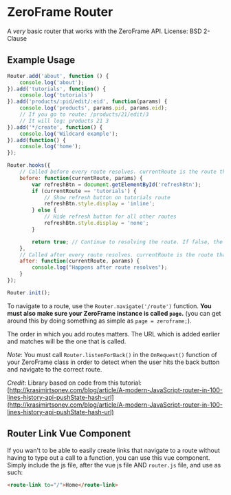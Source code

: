 # ZeroFrame Router
A *very* basic router that works with the ZeroFrame API.
License: BSD 2-Clause

## Example Usage
```javascript
Router.add('about', function () {
    console.log('about');
}).add('tutorials', function() {
    console.log('tutorials')
}).add('products/:pid/edit/:eid', function(params) {
    console.log('products', params.pid, params.eid);
    // If you go to route: /products/21/edit/3
    // It will log: products 21 3
}).add('*/create', function() {
    console.log('Wildcard example');
}).add(function() {
    console.log('home');
});

Router.hooks({
    // Called before every route resolves. currentRoute is the route that will be resolved (if you return true).
    before: function(currentRoute, params) {
        var refreshBtn = document.getElementById('refreshBtn');
        if (currentRoute == 'tutorials') {
            // Show refresh button on tutorials route
            refreshBtn.style.display = 'inline';
        } else {
            // Hide refresh button for all other routes
            refreshBtn.style.display = 'none';
        }

        return true; // Continue to resolving the route. If false, the route doesn't resolve.
    },
    // Called after every route resolves. currentRoute is the route that just resolved.
    after: function(currentRoute, params) {
        console.log("Happens after route resolves");
    }
});

Router.init();
```

To navigate to a route, use the `Router.navigate('/route')` function. **You must also make sure your ZeroFrame instance is called `page`.** (you can get around this by doing something as simple as `page = zeroframe;`).

The order in which you add routes matters. The URL which is added earlier and matches will be the one that is called.

*Note*: You must call `Router.listenForBack()` in the `OnRequest()` function of your ZeroFrame class in order to detect when the user hits the back button and navigate to the correct route.


*Credit*: Library based on code from this tutorial: [http://krasimirtsonev.com/blog/article/A-modern-JavaScript-router-in-100-lines-history-api-pushState-hash-url](http://krasimirtsonev.com/blog/article/A-modern-JavaScript-router-in-100-lines-history-api-pushState-hash-url)

## Router Link Vue Component
If you wan't to be able to easily create links that navigate to a route without having to type out a call to a function, you can use this vue component. Simply include the js file, after the vue js file AND `router.js` file, and use as such:

```html
<route-link to="/">Home</route-link>
```